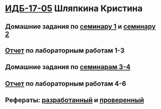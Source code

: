 # [ИДБ-17-05](https://github.com/stankin/design-part-1/wiki/list-idb-17-05) Шляпкина Кристина
## Домашние задания по [семинару 1](https://github.com/stankin/design-part-1/wiki/sem1#Талько-Стас-Шляпкина-Кристина) и [семинару 2](https://github.com/stankin/design-part-1/wiki/sem2#Шляпкина-Кристина)

## [Отчет](https://github.com/kristyashh/kristyashh.github.io/wiki/Лабораторные-работы-1-3) по лабораторным работам 1-3

## Домашние задания по [семинарам 3-4](https://github.com/kristyashh/kristyashh.github.io/wiki/Деловая-игра)

## [Отчет](https://github.com/kristyashh/kristyashh.github.io/blob/master/Readme.md) по лабораторным работам 4-6

## Рефераты: [разработанный](https://github.com/stankin/design-part-1/wiki/exam08-2) и [проверенный](https://github.com/stankin/design-part-1/wiki/exam13-6)
